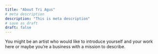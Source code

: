 ```yaml
---
title: "About Tri Agus"
# meta description
description: "This is meta description"
# save as draft
draft: false
---
```


You might be an artist who would like to introduce yourself and your work here or maybe you&rsquo;re a business with a mission to describe.
